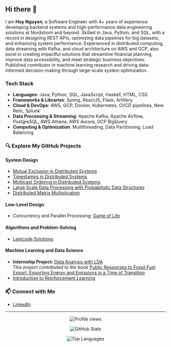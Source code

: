 ## Hi there 👋

I am **Huy Nguyen**, a Software Engineer with 4+ years of experience developing backend systems and high-performance data engineering solutions at Nordstrom and beyond. Skilled in Java, Python, and SQL, with a record in designing REST APIs, optimizing data pipelines for big datasets, and enhancing system performance. Experienced in distributed computing, data streaming with Kafka, and cloud architecture on AWS and GCP, also excel in creating impactful solutions that streamline financial planning, improve data accessibility, and meet strategic business objectives. Published contributor in machine learning research and driving data-informed decision-making through large-scale system optimization.

### Tech Stack

- **Languages**: Java, Python, SQL, JavaScript, Haskell, HTML, CSS
- **Frameworks & Libraries**: Spring, ReactJS, Flask, Artillery
- **Cloud & DevOps**: AWS, GCP, Docker, Kubernetes, CI/CD pipelines, New Relic, Splunk
- **Data Processing & Streaming**: Apache Kafka, Apache Airflow, PostgreSQL, AWS Athena, AWS Aurora, GCP BigQuery
- **Computing & Optimization**: Multithreading, Data Partitioning, Load Balancing


### 🔍 Explore My GitHub Projects

#### System Design
- [Mutual Exclusion in Distributed Systems](https://github.com/huynguyen7/Mutual-Exclusion-in-Distributed-Systems)
- [Timestamps in Distributed Systems](https://github.com/huynguyen7/Timestamps-in-Distributed-Systems)
- [Multicast Ordering in Distributed Systems](https://github.com/huynguyen7/Multicast-Ordering-in-Distributed-Systems)
- [Large Scale Data Processing with Probabilistic Data Structures](https://github.com/huynguyen7/Probabilistic-Data-Structures)
- [Distributed Matrix Multiplication](https://github.com/huynguyen7/Distributed-Matrix-Multiplication)

#### Low-Level Design
- Concurrency and Parallel Processing: [Game of Life](https://github.com/huynguyen7/Game-Of-Life)

#### Algorithms and Problem-Solving
- [Leetcode Solutions](https://github.com/huynguyen7/Java-Alg)

#### Machine Learning and Data Science
- **Internship Project:** [Data Analysis with LDA](https://github.com/huynguyen7/SURF-lda)  
  *This project contributed to the book* [Public Responses to Fossil Fuel Export: Exporting Energy and Emissions in a Time of Transition](https://www.amazon.com/Public-Responses-Fossil-Fuel-Export/dp/0128240466/ref=sr_1_1?keywords=Public+Responses+to+Fossil+Fuel+Export+Exporting+Energy+and+Emissions+in+a+Time+of+Transition&qid=1637014068&sr=8-1)
- [Introduction to Reinforcement Learning](https://github.com/huynguyen7/Reinforcement-Learning-Introduction)

### 📫 Connect with Me
- [LinkedIn](https://www.linkedin.com/in/huy-nguyen-a31a13157/)

---

<p align="center">
  <img src="https://komarev.com/ghpvc/?username=huynguyen7&color=brightgreen" alt="Profile views"/>
</p>

<p align="center">
  <img src="https://github-readme-stats.vercel.app/api?username=huynguyen7&show_icons=true&locale=en" alt="GitHub Stats" />
</p>

<p align="center">
  <img src="https://github-readme-stats.vercel.app/api/top-langs/?username=huynguyen7&layout=compact&hide_border=true&langs_count=10&show_icons=true&theme=transparent" alt="Top Languages" />
</p>
